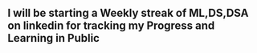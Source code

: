 ## I will be starting a Weekly streak of ML,DS,DSA on linkedin for tracking my Progress and Learning in Public